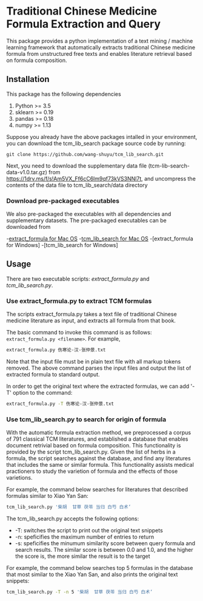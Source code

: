 # Traditional Chinese Medicine Formula Extraction and Query

This package provides a python implementation of a text mining / machine
learning framework that automatically extracts traditional Chinese medicine
formula from unstructured free texts and enables literature retrieval based on
formula composition.

## Installation

This package has the following dependencies
1. Python >= 3.5
2. sklearn >= 0.19
3. pandas >= 0.18
4. numpy >= 1.13

Suppose you already have the above packages intalled in your environment, you can
download the tcm_lib_search package source code by running:
```
git clone https://github.com/wang-shuyu/tcm_lib_search.git
```
Next, you need to download the supplementary data file
(tcm-lib-search-data-v1.0.tar.gz) from
https://1drv.ms/f/s!Am5VX_Ff6cC6lm9qf73kVS3NNl7t, and uncompress the contents of
the data file to tcm_lib_search/data directory

### Download pre-packaged executables

We also pre-packaged the executables with all dependencies and supplementary
datasets. The pre-packaged executables can be downloaded from

-[extract_formula for Mac OS](https://1drv.ms/u/s!Am5VX_Ff6cC6lnroMyd7ZN7bSVFv)
-[tcm_lib_search for Mac OS](https://1drv.ms/u/s!Am5VX_Ff6cC6lnmX5fN_R3pG6S_s)
-[extract_formula for Windows]
-[tcm_lib_search for Windows]

## Usage

There are two executable scripts: *extract_formula.py* and  *tcm_lib_search.py*.

### Use extract_formula.py to extract TCM formulas

The scripts extract_formula.py takes a text file of traditional Chinese
medicine literature as input, and extracts all formula from that book.

The basic command to invoke this command is as follows: ```extract_formula.py
<filename>```. For example,

```bash
extract_formula.py 伤寒论-汉-张仲景.txt
```

Note that the input file must be in plain text file with all markup tokens
removed. The above command parses the input files and output the list of
extracted formula to standard output.

In order to get the original text where the extracted formulas, we can add '-T'
option to the command:

```bash
extract_formula.py -T 伤寒论-汉-张仲景.txt
```

### Use tcm_lib_search.py to search for origin of formula

With the automatic formula extraction method, we preprocessed a corpus of 791
classical TCM literatures, and established a database that enables document
retrivial based on formula composition. This functionality is provided by the
script tcm_lib_search.py. Given the list of herbs in a formula, the script
searches against the database, and find any literatures that includes the same
or similar formula. This functionality assists medical practioners to study the
varietion of formula and the effects of those varietions.

For example, the command below searches for literatures that described formulas
similar to Xiao Yan San:

```bash
tcm_lib_search.py '柴胡  甘草 茯苓 当归 白芍 白术‘
```

The tcm_lib_search.py accepts the following options:
* -T: switches the script to print out the original text snippets
* -n: speficifies the maximum number of entries to return
* -s: speficifies the minumum similarity score between query formula and search
  results. The similar score is between 0.0 and 1.0, and the higher the score
  is, the more similar the result is to the target

For example, the command below searches top 5 formulas in the database that most
similar to the Xiao Yan San, and also prints the original text snippets:

```bash
tcm_lib_search.py -T -n 5 '柴胡  甘草 茯苓 当归 白芍 白术‘
```
